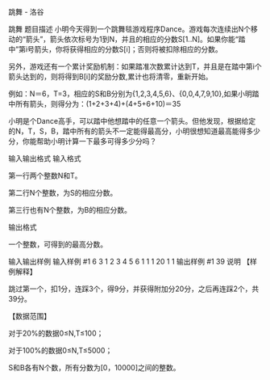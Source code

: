 



跳舞 - 洛谷














跳舞
题目描述
小明今天得到一个跳舞毯游戏程序Dance。游戏每次连续出N个移动的“箭头”，箭头依次标号为1到N，并且的相应的分数S[1..N]。如果你能“踏中”第i号箭头，你将获得相应的分数S[i]；否则将被扣除相应的分数。

另外，游戏还有一个累计奖励机制：如果踏准次数累计达到T，并且是在踏中第i个箭头达到的，则将得到B[i]的奖励分数,累计也将清零，重新开始。

例如：N＝6，T=3，相应的S和B分别为{1,2,3,4,5,6}、{0,0,4,7,9,10},如果小明踏中所有箭头，则得分为：(1+2+3+4)+(4+5+6+10)＝35

小明是个Dance高手，可以踏中他想踏中的任意一个箭头。但他发现，根据给定的N，T，S，B，踏中所有的箭头不一定能得最高分，小明很想知道最高能得多少分，你能帮助小明计算一下最多可得多少分吗？

输入输出格式
输入格式

第一行两个整数N和T。

第二行N个整数，为S的相应分数。

第三行也有N个整数，为B的相应分数。

输出格式

一个整数，可得到的最高分数。

输入输出样例
输入样例 #1
6 3
1 2 3 4 5 6
1 1 1 20 1 1
输出样例 #1
39
说明
【样例解释】

跳过第一个，扣1分，连踩3个，得9分，并获得附加分20分，之后再连踩2个，共39分。

【数据范围】

对于20%的数据0≤N,T≤100；

对于100%的数据0≤N,T≤5000；

S和B各有N个数，所有分数为[0，10000]之间的整数。







